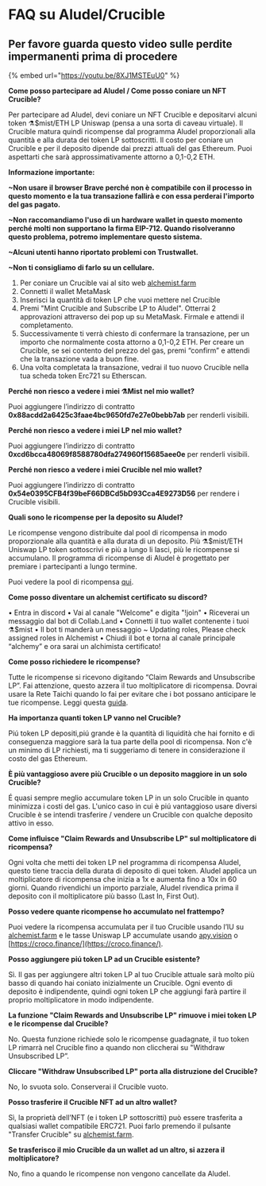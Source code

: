 # FAQ su Aludel/Crucible

## Per favore guarda questo video sulle perdite impermanenti prima di procedere

{% embed url="https://youtu.be/8XJ1MSTEuU0" %}

**Come posso partecipare ad Aludel / Come posso coniare un NFT Crucible?**

Per partecipare ad Aludel, devi coniare un NFT Crucible e depositarvi alcuni token ⚗️$mist/ETH LP Uniswap \(pensa a una sorta di caveau virtuale\). Il Crucible matura quindi ricompense dal programma Aludel proporzionali alla quantità e alla durata dei token LP sottoscritti. Il costo per coniare un Crucible e per il deposito dipende dai prezzi attuali del gas Ethereum. Puoi aspettarti che sarà approssimativamente attorno a 0,1-0,2 ETH.

**Informazione importante:**

**~Non usare il browser Brave perché non è compatibile con il processo in questo momento e la tua transazione fallirà e con essa perderai l'importo del gas pagato.**

**~Non raccomandiamo l'uso di un hardware wallet in questo momento perché molti non supportano la firma EIP-712. Quando risolveranno questo problema, potremo implementare questo sistema.**

**~Alcuni utenti hanno riportato problemi con Trustwallet.**

**~Non ti consigliamo di farlo su un cellulare.**

1. Per coniare un Crucible vai al sito web [alchemist.farm](https://alchemist.farm/)
2. Connetti il wallet MetaMask
3. Inserisci la quantità di token LP che vuoi mettere nel Crucible
4. Premi "Mint Crucible and Subscribe LP to Aludel". Otterrai 2 approvazioni attraverso dei pop up su MetaMask.  Firmale e attendi il completamento. 
5. Successivamente ti verrà chiesto di confermare la transazione, per un importo che normalmente costa attorno a  0,1-0,2 ETH.  Per creare un Crucible, se sei contento del prezzo del gas, premi “confirm” e attendi che la transazione vada a buon fine.
6. Una volta completata la transazione, vedrai il tuo nuovo Crucible nella tua scheda token Erc721 su Etherscan.

**Perché non riesco a vedere i miei ⚗️Mist nel mio wallet?**

Puoi aggiungere l’indirizzo di contratto **0x88acdd2a6425c3faae4bc9650fd7e27e0bebb7ab** per renderli visibili.

**Perché non riesco a vedere i miei LP nel mio wallet?**

Puoi aggiungere l’indirizzo di contratto **0xcd6bcca48069f8588780dfa274960f15685aee0e** per renderli visibili.

**Perché non riesco a vedere i miei Crucible nel mio wallet?**

Puoi aggiungere l’indirizzo di contratto **0x54e0395CFB4f39beF66DBCd5bD93Cca4E9273D56** per rendere i Crucible visibili.

**Quali sono le ricompense per la deposito su Aludel?**

Le ricompense vengono distribuite dal pool di ricompensa in modo proporzionale alla quantità e alla durata di un deposito. Più ⚗️$mist/ETH Uniswap LP token sottoscrivi e più a lungo li lasci, più le ricompense si accumulano. Il programma di ricompense di Aludel è progettato per premiare i partecipanti a lungo termine.

Puoi vedere la pool di ricompensa [qui](https://etherscan.io/address/0x04108d6e9a51bec5170f8fd953a156cf754ba541).

**Come posso diventare un alchemist certificato su discord?**

• Entra in discord • Vai al canale "Welcome" e digita "!join" • Riceverai un messaggio dal bot di Collab.Land • Connetti il tuo wallet contenente i tuoi ⚗️$mist • Il bot ti manderà un messaggio ~ Updating roles, Please check assigned roles in Alchemist • Chiudi il bot e torna al canale principale “alchemy” e ora sarai un alchimista certificato!

**Come posso richiedere le ricompense?**

Tutte le ricompense si ricevono digitando “Claim Rewards and Unsubscribe LP”. Fai attenzione, questo azzera il tuo moltiplicatore di ricompensa. Dovrai usare la Rete Taichi quando lo fai per evitare che i bot possano anticipare le tue ricompense. Leggi questa [guida](https://hackmd.io/@alchemistcoin/S1Yt0Eo8d).

**Ha importanza quanti token LP vanno nel Crucible?**

Piú token LP depositi,piú grande è la quantità di liquidità che hai fornito e di conseguenza maggiore sarà la tua parte della pool di ricompensa. Non c'è un minimo di LP richiesti, ma ti suggeriamo di tenere in considerazione il costo del gas Ethereum.

**È più vantaggioso avere più Crucible o un deposito maggiore in un solo Crucible?**

É quasi sempre meglio accumulare token LP in un solo Crucible in quanto minimizza i costi del gas. L'unico caso in cui è piú vantaggioso usare diversi Crucible è se intendi trasferire / vendere un Crucible con qualche deposito attivo in esso.

**Come influisce "Claim Rewards and Unsubscribe LP" sul moltiplicatore di ricompensa?**

Ogni volta che metti dei token LP nel programma di ricompensa Aludel, questo tiene traccia della durata di deposito di quei token. Aludel applica un moltiplicatore di ricompensa che inizia a 1x e aumenta fino a 10x in 60 giorni. Quando rivendichi un importo parziale, Aludel rivendica prima il deposito con il moltiplicatore più basso \(Last In, First Out\).

**Posso vedere quante ricompense ho accumulato nel frattempo?**

Puoi vedere la ricompensa accumulata per il tuo Crucible usando l’IU su [alchemist.farm](https://alchemist.farm/) e le tasse Uniswap LP accumulate usando [apy.vision](https://apy.vision/) o [https://croco.finance/](https://croco.finance/).

**Posso aggiungere piú token LP ad un Crucible esistente?**

Sì. Il gas per aggiungere altri token LP al tuo Crucible attuale sarà molto più basso di quando hai coniato inizialmente un Crucible. Ogni evento di deposito è indipendente, quindi ogni token LP che aggiungi farà partire il proprio moltiplicatore in modo indipendente.

**La funzione "Claim Rewards and Unsubscribe LP" rimuove i miei token LP e le ricompense dal Crucible?**

No. Questa funzione richiede solo le ricompense guadagnate, il tuo token LP rimarrà nel Crucible fino a quando non cliccherai su "Withdraw Unsubscribed LP”.

**Cliccare "Withdraw Unsubscribed LP" porta alla distruzione del Crucible?**

No, lo svuota solo. Conserverai il Crucible vuoto.

**Posso trasferire il Crucible NFT ad un altro wallet?**

Sì, la proprietà dell’NFT \(e i token LP sottoscritti\) può essere trasferita a qualsiasi wallet compatibile ERC721. Puoi farlo premendo il pulsante "Transfer Crucible" su [alchemist.farm](https://alchemist.farm/).

**Se trasferisco il mio Crucible da un wallet ad un altro, si azzera il moltiplicatore?**

No, fino a quando le ricompense non vengono cancellate da Aludel.

